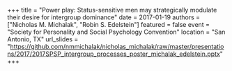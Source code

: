 +++
title = "Power play: Status-sensitive men may strategically modulate their desire for intergroup dominance"
date = 2017-01-19
authors = ["Nicholas M. Michalak", "Robin S. Edelstein"]
featured = false
event = "Society for Personality and Social Psychology Convention"
location = "San Antonio, TX"
url_slides = "https://github.com/nmmichalak/nicholas_michalak/raw/master/presentations/2017/2017SPSP_intergroup_processes_poster_michalak_edelstein.pptx"
+++

